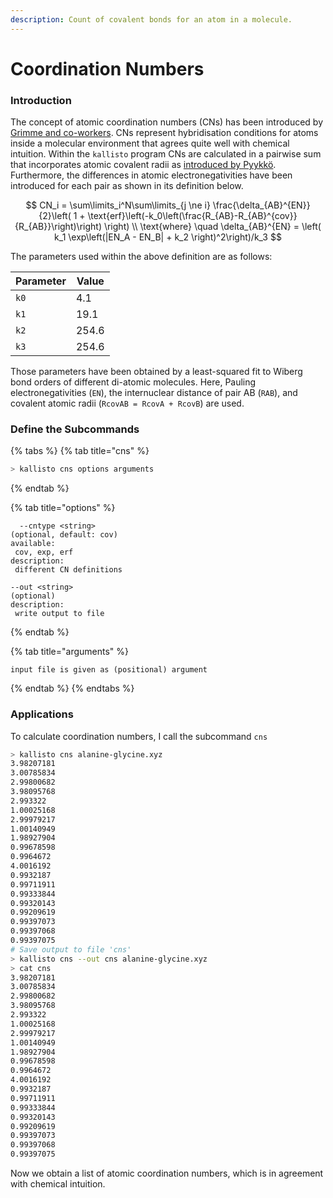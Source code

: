 ```yaml
---
description: Count of covalent bonds for an atom in a molecule.
---
```


# Coordination Numbers

### Introduction

The concept of atomic coordination numbers (CNs) has been introduced by [Grimme and co-workers](https://doi.org/10.1063/1.3382344). CNs represent hybridisation conditions for atoms inside a molecular environment that agrees quite well with chemical intuition. Within the `kallisto` program CNs are calculated in a pairwise sum that incorporates atomic covalent radii as [introduced by Pyykkö](https://doi.org/10.1002/chem.200800987). Furthermore, the differences in atomic electronegativities have been introduced for each pair as shown in its definition below.

$$
CN_i = \sum\limits_i^N\sum\limits_{j \ne i} \frac{\delta_{AB}^{EN}}{2}\left( 1 + \text{erf}\left(-k_0\left(\frac{R_{AB}-R_{AB}^{cov}}{R_{AB}}\right)\right) \right)
\\
\text{where} \quad \delta_{AB}^{EN} = \left( k_1 \exp\left(|EN_A - EN_B| + k_2 \right)^2\right)/k_3
$$



The parameters used within the above definition are as follows:

| Parameter | Value |
| --------- | ----- |
| `k0`      | 4.1   |
| `k1`      | 19.1  |
| `k2`      | 254.6 |
| `k3`      | 254.6 |

Those parameters have been obtained by a least-squared fit to Wiberg bond orders of different di-atomic molecules. Here, Pauling electronegativities (`EN`), the internuclear distance of pair AB (`RAB`), and covalent atomic radii (`RcovAB = RcovA + RcovB`) are used. 

### Define the Subcommands

{% tabs %}
{% tab title="cns" %}
```bash
> kallisto cns options arguments
```
{% endtab %}

{% tab title="options" %}
```markup
  --cntype <string>
(optional, default: cov)
available:
 cov, exp, erf
description:
 different CN definitions
 
--out <string> 
(optional)
description: 
 write output to file
```
{% endtab %}

{% tab title="arguments" %}
```
input file is given as (positional) argument
```
{% endtab %}
{% endtabs %}

### Applications

To calculate coordination numbers, I call the subcommand `cns` 

```bash
> kallisto cns alanine-glycine.xyz
3.98207181
3.00785834 
2.99800682 
3.98095768 
2.993322   
1.00025168
2.99979217 
1.00140949 
1.98927904 
0.99678598 
0.9964672  
4.0016192
0.9932187  
0.99711911 
0.99333844 
0.99320143 
0.99209619 
0.99397073
0.99397068 
0.99397075
# Save output to file 'cns'
> kallisto cns --out cns alanine-glycine.xyz
> cat cns
3.98207181
3.00785834 
2.99800682 
3.98095768 
2.993322   
1.00025168
2.99979217 
1.00140949 
1.98927904 
0.99678598 
0.9964672  
4.0016192
0.9932187  
0.99711911 
0.99333844 
0.99320143 
0.99209619 
0.99397073
0.99397068 
0.99397075
```

Now we obtain a list of atomic coordination numbers, which is in agreement with chemical intuition. 
